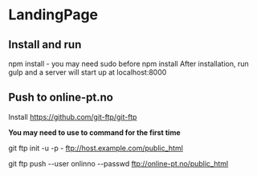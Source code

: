 LandingPage
===========
## Install and run
npm install - you may need sudo before npm install
After installation, run gulp and a server will start up at localhost:8000 

## Push to online-pt.no
Install https://github.com/git-ftp/git-ftp 

**You may need to use to command for the first time**

git ftp init -u <user> -p - ftp://host.example.com/public_html

git ftp push --user onlinno  --passwd <password> ftp://online-pt.no/public_html

